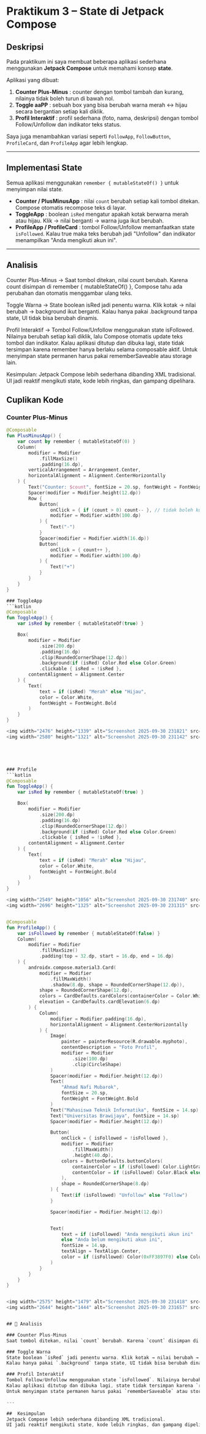 # Praktikum 3 – State di Jetpack Compose  

##  Deskripsi  
Pada praktikum ini saya membuat beberapa aplikasi sederhana menggunakan **Jetpack Compose** untuk memahami konsep **state**.  

Aplikasi yang dibuat:  
1. **Counter Plus-Minus** : counter dengan tombol tambah dan kurang, nilainya tidak boleh turun di bawah nol.  
2. **Toggle aaPP** : sebuah box yang bisa berubah warna merah ↔ hijau secara bergantian setiap kali diklik.  
3. **Profil Interaktif** : profil sederhana (foto, nama, deskripsi) dengan tombol Follow/Unfollow dan indikator teks status.  

Saya juga menambahkan variasi seperti `FollowApp`, `FollowButton`, `ProfileCard`, dan `ProfileApp` agar lebih lengkap.  

---

## Implementasi State  
Semua aplikasi menggunakan `remember { mutableStateOf() }` untuk menyimpan nilai state.  
- **Counter / PlusMinusApp** : nilai `count` berubah setiap kali tombol ditekan. Compose otomatis recompose teks di layar. 
- **ToggleApp** : boolean `isRed` mengatur apakah kotak berwarna merah atau hijau. Klik → nilai berganti → warna juga ikut berubah.  
- **ProfileApp / ProfileCard** : tombol Follow/Unfollow memanfaatkan state `isFollowed`. Kalau true maka teks berubah jadi "Unfollow" dan indikator menampilkan "Anda mengikuti akun ini".  

---

## Analisis

Counter Plus-Minus → Saat tombol ditekan, nilai count berubah. Karena count disimpan di remember { mutableStateOf() }, Compose tahu ada perubahan dan otomatis menggambar ulang teks.

Toggle Warna → State boolean isRed jadi penentu warna. Klik kotak → nilai berubah → background ikut berganti. Kalau hanya pakai .background tanpa state, UI tidak bisa berubah dinamis.

Profil Interaktif → Tombol Follow/Unfollow menggunakan state isFollowed. Nilainya berubah setiap kali diklik, lalu Compose otomatis update teks tombol dan indikator. Kalau aplikasi ditutup dan dibuka lagi, state tidak tersimpan karena remember hanya berlaku selama composable aktif. Untuk menyimpan state permanen harus pakai rememberSaveable atau storage lain.

Kesimpulan: Jetpack Compose lebih sederhana dibanding XML tradisional. UI jadi reaktif mengikuti state, kode lebih ringkas, dan gampang dipelihara.

##  Cuplikan Kode  

### Counter Plus-Minus
```kotlin
@Composable
fun PlusMinusApp() {
    var count by remember { mutableStateOf(0) }
    Column(
        modifier = Modifier
            .fillMaxSize()
            .padding(16.dp),
        verticalArrangement = Arrangement.Center,
        horizontalAlignment = Alignment.CenterHorizontally
    ) {
        Text("Counter: $count", fontSize = 20.sp, fontWeight = FontWeight.Bold)
        Spacer(modifier = Modifier.height(12.dp))
        Row {
            Button(
                onClick = { if (count > 0) count-- }, // tidak boleh kurang dari 0
                modifier = Modifier.width(100.dp)
            ) {
                Text("-")
            }
            Spacer(modifier = Modifier.width(16.dp))
            Button(
                onClick = { count++ },
                modifier = Modifier.width(100.dp)
            ) {
                Text("+")
            }
        }
    }
}

### ToggleApp
```kotlin
@Composable
fun ToggleApp() {
    var isRed by remember { mutableStateOf(true) }

    Box(
        modifier = Modifier
            .size(200.dp)
            .padding(16.dp)
            .clip(RoundedCornerShape(12.dp))
            .background(if (isRed) Color.Red else Color.Green)
            .clickable { isRed = !isRed },
        contentAlignment = Alignment.Center
    ) {
        Text(
            text = if (isRed) "Merah" else "Hijau",
            color = Color.White,
            fontWeight = FontWeight.Bold
        )
    }
}

<img width="2476" height="1339" alt="Screenshot 2025-09-30 231821" src="https://github.com/user-attachments/assets/65be8cf6-48c2-4c20-9c67-bf6be8e625c8" />
<img width="2580" height="1321" alt="Screenshot 2025-09-30 231142" src="https://github.com/user-attachments/assets/c96363f8-b794-45ee-8adf-399acfa4f864" />





### Profile
```kotlin
@Composable
fun ToggleApp() {
    var isRed by remember { mutableStateOf(true) }

    Box(
        modifier = Modifier
            .size(200.dp)
            .padding(16.dp)
            .clip(RoundedCornerShape(12.dp))
            .background(if (isRed) Color.Red else Color.Green)
            .clickable { isRed = !isRed },
        contentAlignment = Alignment.Center
    ) {
        Text(
            text = if (isRed) "Merah" else "Hijau",
            color = Color.White,
            fontWeight = FontWeight.Bold
        )
    }
}

<img width="2549" height="1056" alt="Screenshot 2025-09-30 231740" src="https://github.com/user-attachments/assets/ecefbe3f-aabe-4147-ac81-c146e441b482" />
<img width="2696" height="1325" alt="Screenshot 2025-09-30 231315" src="https://github.com/user-attachments/assets/428b036c-4392-4d03-b568-f8e265ebeac2" />


@Composable
fun ProfileApp() {
    var isFollowed by remember { mutableStateOf(false) }
    Column(
        modifier = Modifier
            .fillMaxSize()
            .padding(top = 32.dp, start = 16.dp, end = 16.dp)
    ) {
        androidx.compose.material3.Card(
            modifier = Modifier
                .fillMaxWidth()
                .shadow(8.dp, shape = RoundedCornerShape(12.dp)),
            shape = RoundedCornerShape(12.dp),
            colors = CardDefaults.cardColors(containerColor = Color.White),
            elevation = CardDefaults.cardElevation(6.dp)
        ) {
            Column(
                modifier = Modifier.padding(16.dp),
                horizontalAlignment = Alignment.CenterHorizontally
            ) {
                Image(
                    painter = painterResource(R.drawable.myphoto),
                    contentDescription = "Foto Profil",
                    modifier = Modifier
                        .size(100.dp)
                        .clip(CircleShape)
                )
                Spacer(modifier = Modifier.height(12.dp))
                Text(
                    "Ahmad Nafi Mubarok",
                    fontSize = 20.sp,
                    fontWeight = FontWeight.Bold
                )
                Text("Mahasiswa Teknik Informatika", fontSize = 14.sp)
                Text("Universitas Brawijaya", fontSize = 14.sp)
                Spacer(modifier = Modifier.height(12.dp))

                Button(
                    onClick = { isFollowed = !isFollowed },
                    modifier = Modifier
                        .fillMaxWidth()
                        .height(40.dp),
                    colors = ButtonDefaults.buttonColors(
                        containerColor = if (isFollowed) Color.LightGray else Color(0xFF3897F0),
                        contentColor = if (isFollowed) Color.Black else Color.White
                    ),
                    shape = RoundedCornerShape(8.dp)
                ) {
                    Text(if (isFollowed) "Unfollow" else "Follow")
                }

                Spacer(modifier = Modifier.height(12.dp))


                Text(
                    text = if (isFollowed) "Anda mengikuti akun ini"
                    else "Anda belum mengikuti akun ini",
                    fontSize = 14.sp,
                    textAlign = TextAlign.Center,
                    color = if (isFollowed) Color(0xFF3897F0) else Color.Gray
                )
            }
        }
    }
}


<img width="2575" height="1479" alt="Screenshot 2025-09-30 231418" src="https://github.com/user-attachments/assets/9698dba0-54fd-4b61-adca-d5324c37cc43" />
<img width="2644" height="1444" alt="Screenshot 2025-09-30 231657" src="https://github.com/user-attachments/assets/87bf96fe-42f8-45c7-90d2-bbd199b9d288" />


## 📌 Analisis  

### Counter Plus-Minus  
Saat tombol ditekan, nilai `count` berubah. Karena `count` disimpan di `remember { mutableStateOf() }`, Compose tahu ada perubahan dan otomatis menggambar ulang teks.  

### Toggle Warna  
State boolean `isRed` jadi penentu warna. Klik kotak → nilai berubah → background ikut berganti.  
Kalau hanya pakai `.background` tanpa state, UI tidak bisa berubah dinamis.  

### Profil Interaktif  
Tombol Follow/Unfollow menggunakan state `isFollowed`. Nilainya berubah setiap kali diklik, lalu Compose otomatis update teks tombol dan indikator.  
Kalau aplikasi ditutup dan dibuka lagi, state tidak tersimpan karena `remember` hanya berlaku selama composable aktif.  
Untuk menyimpan state permanen harus pakai `rememberSaveable` atau storage lain.  

---

##  Kesimpulan  
Jetpack Compose lebih sederhana dibanding XML tradisional.  
UI jadi reaktif mengikuti state, kode lebih ringkas, dan gampang dipelihara.
